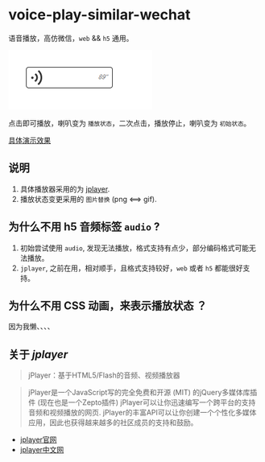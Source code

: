 # voice-play-similar-wechat

语音播放，高仿微信，`web` && `h5` 通用。

<img src="./image/初始.jpg">

点击即可播放，喇叭变为 `播放状态`，二次点击，播放停止，喇叭变为 `初始状态`。

[具体演示效果](https://zzugbb.github.io/voice-play-similar-wechat/)

## 说明

1. 具体播放器采用的为 [jplayer](http://www.jplayer.org/).
2. 播放状态变更采用的 `图片替换` (png <==> gif).

## 为什么不用 h5 音频标签 `audio` ?

1. 初始尝试使用 `audio`, 发现无法播放，格式支持有点少，部分编码格式可能无法播放。
2. `jplayer`, 之前在用，相对顺手，且格式支持较好，`web` 或者 `h5` 都能很好支持。

## 为什么不用 CSS 动画，来表示播放状态 ？

因为我懒、、、、

## 关于 *jplayer*

> jPlayer：基于HTML5/Flash的音频、视频播放器

> jPlayer是一个JavaScript写的完全免费和开源 (MIT) 的jQuery多媒体库插件 (现在也是一个Zepto插件) jPlayer可以让你迅速编写一个跨平台的支持音频和视频播放的网页. jPlayer的丰富API可以让你创建一个个性化多媒体应用，因此也获得越来越多的社区成员的支持和鼓励。

* [jplayer官网](http://www.jplayer.org/)
* [jplayer中文网](http://www.jplayer.cn/)

